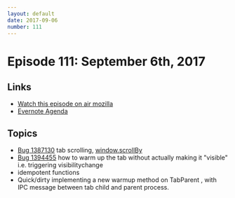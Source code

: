 ```yaml
---
layout: default
date: 2017-09-06
number: 111
---
```


# Episode 111: September 6th, 2017

## Links
* [Watch this episode on air mozilla](https://air.mozilla.org/the-joy-of-coding-episode-111/)
* [Evernote Agenda](https://www.evernote.com/l/AbLjuPins4BIYLmUhdQ6Owgz0LxhCT0GYHI)

## Topics
* [Bug 1387130](https://bugzilla.mozilla.org/show_bug.cgi?id=1387130) tab scrolling, [window.scrollBy](https://developer.mozilla.org/en-US/docs/Web/API/Window/scrollBy)
* [Bug 1394455](https://bugzilla.mozilla.org/show_bug.cgi?id=1394455) how to warm up the tab without actually making it "visible" i.e. triggering visibilitychange
* idempotent functions
* Quick/dirty implementing a new warmup method on TabParent , with IPC message between tab child and parent process.
